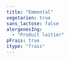 ```yaml
---
title: "Emmental"
vegetarien: true
sans_lactose: false
alergenesIng:
  - "Produit laitier"
pFrais: true
itype: "frais"
---
```

